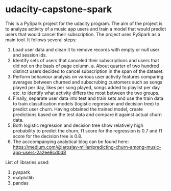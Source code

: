 # udacity-capstone-spark

This is a PySpark project for the udacity program. The aim of the project is to analyze activity of a music app users and train a model that would predict users that would cancel their subscription.
The project uses PySpark as a main tool. It follows several steps:

1. Load user data and clean it to remove records with empty or null user and session ids.
2. Identify sets of users that canceled their subscriptions and users that did not on the basis of page column.
    a. About quarter of two hundred distinct users decided to cancel subscription in the span of the dataset.
3. Perform behaviour analysis on various user activity features comparing averages between churned and subscrubing customers such as songs played per day, likes per song played, songs added to playlist per day etc. to identify what activity differs the most between the two groups.
5. Finally, separate user data into test and train sets and use the train data to train classification models (logistic regression and decision tree) to predict user churn. Having obtained the trained model, create predictions based on the test data and compare it against actual churn data.
5. Both logistic regression and decision tree show relatively high probability to predict the churn, f1 score for the regression is 0.7 and f1 score for the decision tree is 0.8.
6. The acccompanying analytical blog can be found here:
   https://medium.com/@iaroslav-miller/predicting-churn-among-music-app-users-2a2ee9cd0d8


List of libraries used:
1. pyspark
2. matplotlib
3. pandas

